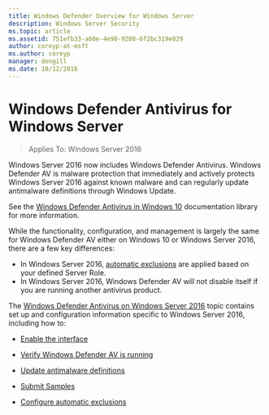 ```yaml
---
title: Windows Defender Overview for Windows Server
description: Windows Server Security
ms.topic: article
ms.assetid: 751efb33-a08e-4e90-9208-6f2bc319e029
author: coreyp-at-msft
ms.author: coreyp
manager: dongill
ms.date: 10/12/2016
---
```

# Windows Defender Antivirus for Windows Server

>Applies To: Windows Server 2016

Windows Server 2016 now includes Windows Defender Antivirus. Windows Defender AV is malware protection that immediately and actively protects Windows Server 2016 against known malware and can regularly update antimalware definitions through Windows Update.

See the [Windows Defender Antivirus in Windows 10](/windows/threat-protection/windows-defender-antivirus/windows-defender-antivirus-in-windows-10) documentation library for more information.


While the functionality, configuration, and management is largely the same for Windows Defender AV either on Windows 10 or Windows Server 2016, there are a few key differences:

- In Windows Server 2016, [automatic exclusions](/windows/threat-protection/windows-defender-antivirus/configure-server-exclusions-windows-defender-antivirus) are applied based on your defined Server Role.
- In Windows Server 2016, Windows Defender AV will not disable itself if you are running another antivirus product.

The [Windows Defender Antivirus on Windows Server 2016](/windows/threat-protection/windows-defender-antivirus/windows-defender-antivirus-on-windows-server-2016) topic contains set up and configuration information specific to Windows Server 2016, including how to:

-   [Enable the interface](/windows/threat-protection/windows-defender-antivirus/windows-defender-antivirus-on-windows-server-2016#BKMK_UsingDef)

-   [Verify Windows Defender AV is running]( /windows/threat-protection/windows-defender-antivirus/windows-defender-antivirus-on-windows-server-2016#BKMK_DefRun)

-   [Update antimalware definitions]( /windows/threat-protection/windows-defender-antivirus/windows-defender-antivirus-on-windows-server-2016#BKMK_UpdateDef)

-   [Submit Samples]( /windows/threat-protection/windows-defender-antivirus/windows-defender-antivirus-on-windows-server-2016#BKMK_DefSamples)

-   [Configure automatic exclusions]( /windows/threat-protection/windows-defender-antivirus/windows-defender-antivirus-on-windows-server-2016#BKMK_DefExclusions)